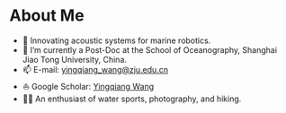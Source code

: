 # About Me
- 🐬 Innovating acoustic systems for marine robotics.
- 🏫 I’m currently a Post-Doc at the School of Oceanography, Shanghai Jiao Tong University, China.
- 📫 E-mail: yingqiang_wang@zju.edu.cn
- ⛵ Google Scholar: [Yingqiang Wang](https://scholar.google.com/citations?user=_0x40UYAAAAJ&hl=en)
- 🚣‍♂️ An enthusiast of water sports, photography, and hiking.
